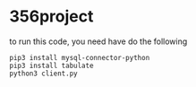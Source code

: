 # 356project
to run this code, you need have do the following

```console
pip3 install mysql-connector-python
pip3 install tabulate
python3 client.py
```


